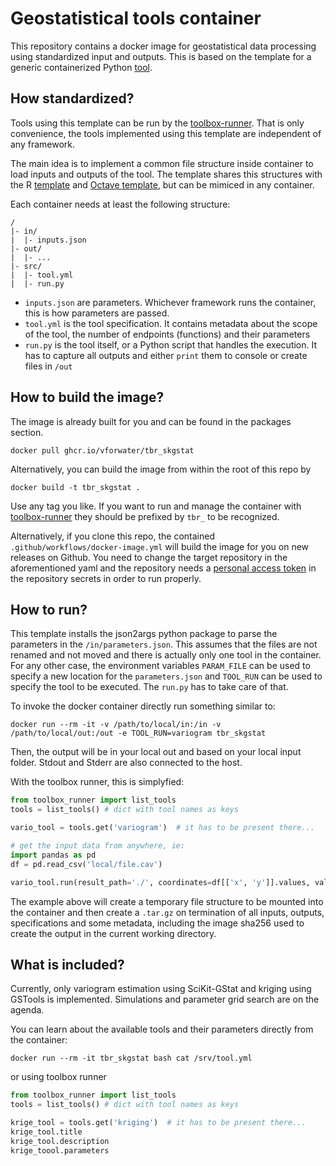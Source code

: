 # Geostatistical tools container

This repository contains a docker image for geostatistical data processing using standardized input and outputs. 
This is based on the template for a generic containerized Python [tool](https://github.com/vforwater/tool_template_python). 

## How standardized?

Tools using this template can be run by the [toolbox-runner](https://github.com/hydrocode-de/tool-runner). 
That is only convenience, the tools implemented using this template are independent of any framework.

The main idea is to implement a common file structure inside container to load inputs and outputs of the 
tool. The template shares this structures with the R [template](https://github.com/vforwater/tool_template_r)
and [Octave template](https://github.com/vforwater/tool_template_octave), but can be mimiced in any container.

Each container needs at least the following structure:

```
/
|- in/
|  |- inputs.json
|- out/
|  |- ...
|- src/
|  |- tool.yml
|  |- run.py
```

* `inputs.json` are parameters. Whichever framework runs the container, this is how parameters are passed.
* `tool.yml` is the tool specification. It contains metadata about the scope of the tool, the number of endpoints (functions) and their parameters
* `run.py` is the tool itself, or a Python script that handles the execution. It has to capture all outputs and either `print` them to console or create files in `/out`

## How to build the image?

The image is already built for you and can be found in the packages section.
```
docker pull ghcr.io/vforwater/tbr_skgstat
```

Alternatively, you can build the image from within the root of this repo by
```
docker build -t tbr_skgstat .
```

Use any tag you like. If you want to run and manage the container with [toolbox-runner](https://github.com/hydrocode-de/tool-runner)
they should be prefixed by `tbr_` to be recognized. 

Alternatively, if you clone this repo, the contained `.github/workflows/docker-image.yml` will build the image for you 
on new releases on Github. You need to change the target repository in the aforementioned yaml and the repository needs a 
[personal access token](https://docs.github.com/en/authentication/keeping-your-account-and-data-secure/creating-a-personal-access-token)
in the repository secrets in order to run properly.

## How to run?

This template installs the json2args python package to parse the parameters in the `/in/parameters.json`. This assumes that
the files are not renamed and not moved and there is actually only one tool in the container. For any other case, the environment variables
`PARAM_FILE` can be used to specify a new location for the `parameters.json` and `TOOL_RUN` can be used to specify the tool to be executed.
The `run.py` has to take care of that.

To invoke the docker container directly run something similar to:
```
docker run --rm -it -v /path/to/local/in:/in -v /path/to/local/out:/out -e TOOL_RUN=variogram tbr_skgstat
```

Then, the output will be in your local out and based on your local input folder. Stdout and Stderr are also connected to the host.

With the toolbox runner, this is simplyfied:

```python
from toolbox_runner import list_tools
tools = list_tools() # dict with tool names as keys

vario_tool = tools.get('variogram')  # it has to be present there...

# get the input data from anywhere, ie:
import pandas as pd
df = pd.read_csv('local/file.cav')

vario_tool.run(result_path='./', coordinates=df[['x', 'y']].values, values=df.obs.values, n_lags=25, model='exponential', estimator='cresssie')
```
The example above will create a temporary file structure to be mounted into the container and then create a `.tar.gz` on termination of all 
inputs, outputs, specifications and some metadata, including the image sha256 used to create the output in the current working directory.

## What is included?

Currently, only variogram estimation using SciKit-GStat and kriging using GSTools is implemented. Simulations and parameter grid search are on the agenda.

You can learn about the available tools and their parameters directly from the container:

```
docker run --rm -it tbr_skgstat bash cat /srv/tool.yml
```

or using toolbox runner
```python
from toolbox_runner import list_tools
tools = list_tools() # dict with tool names as keys

krige_tool = tools.get('kriging')  # it has to be present there...
krige_tool.title
krige_tool.description
krige_toool.parameters

```

